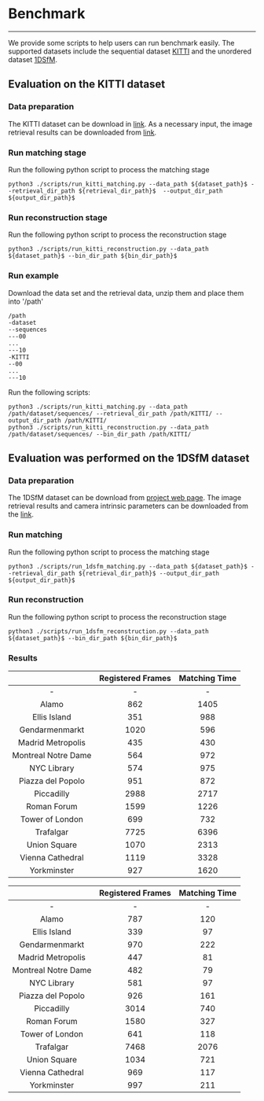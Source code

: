 
# Benchmark
---------------------

We provide some scripts to help users can run benchmark easily.
The supported datasets include the sequential dataset [KITTI](http://www.cvlibs.net/datasets/kitti/index.php) and the unordered dataset [1DSfM](https://www.cs.cornell.edu/projects/1dsfm/).


## Evaluation on the KITTI dataset

### Data preparation

The KITTI dataset can be download in [link](https://s3.eu-central-1.amazonaws.com/avg-kitti/data_odometry_gray.zip).
As a necessary input, the image retrieval results can be downloaded from  [link](https://openxrlab-share-mainland.oss-cn-hangzhou.aliyuncs.com/xrsfm/KITTI.zip?versionId=CAEQQBiBgMCu.KallxgiIGM4MTk2MmJmNDU1YTQzYjBhYTJjZmIyYzQ3YzM2ODIx).

### Run matching stage

Run the following python script to process the matching stage
```
python3 ./scripts/run_kitti_matching.py --data_path ${dataset_path}$ --retrieval_dir_path ${retrieval_dir_path}$  --output_dir_path ${output_dir_path}$
```

### Run reconstruction stage


Run the following python script to process the reconstruction stage
```
python3 ./scripts/run_kitti_reconstruction.py --data_path ${dataset_path}$ --bin_dir_path ${bin_dir_path}$
```

### Run example

Download the data set and the retrieval data, unzip them and place them into '/path'
```
/path
-dataset
--sequences
---00
...
---10
-KITTI
--00
...
---10
```

Run the following scripts:
```
python3 ./scripts/run_kitti_matching.py --data_path /path/dataset/sequences/ --retrieval_dir_path /path/KITTI/ --output_dir_path /path/KITTI/
python3 ./scripts/run_kitti_reconstruction.py --data_path /path/dataset/sequences/ --bin_dir_path /path/KITTI/
```



## Evaluation was performed on the 1DSfM dataset

### Data preparation

The 1DSfM dataset can be download from [project web page](https://www.cs.cornell.edu/projects/1dsfm/).
The image retrieval results and camera intrinsic parameters can be downloaded from the [link](https://openxrlab-share-mainland.oss-cn-hangzhou.aliyuncs.com/xrsfm/1DSfM.zip?versionId=CAEQQBiBgIDF.KallxgiIDcyNDJmNTM4OWJhNzRlYzdhNDhkZmNjMjQ0YWU0ODA3).

### Run matching

Run the following python script to process the matching stage
```
python3 ./scripts/run_1dsfm_matching.py --data_path ${dataset_path}$ --retrieval_dir_path ${retrieval_dir_path}$ --output_dir_path ${output_dir_path}$
```

### Run reconstruction


Run the following python script to process the reconstruction stage
```
python3 ./scripts/run_1dsfm_reconstruction.py --data_path ${dataset_path}$ --bin_dir_path ${bin_dir_path}$
```

### Results


|  | Registered Frames | Matching Time |
|:------:|:-------:|:--------:|
| - | - | -|
|Alamo	            |862|	1405 |
|Ellis Island	    |351|	988  |
|Gendarmenmarkt	    |1020|	596  |
|Madrid Metropolis  |435|	430  |
|Montreal Notre Dame|564|	972  |
|NYC Library	    |574|	975  |
|Piazza del Popolo  |951|	872  |
|Piccadilly	        |2988|	2717 |
|Roman Forum	    |1599|	1226 |
|Tower of London    |699|	732  |
|Trafalgar	        |7725|	6396 |
|Union Square 	    |1070|	2313 |
|Vienna Cathedral   |1119|	3328 |
|Yorkminster	    |927|	1620 |

|  | Registered Frames | Matching Time |
|:------:|:-------:|:--------:|
| - | - | -|
|Alamo	            |787 |	120 |
|Ellis Island	    |339 |	97  |
|Gendarmenmarkt	    |970 |	222 |
|Madrid Metropolis  |447 |	81  |
|Montreal Notre Dame|482 |	79  |
|NYC Library	    |581 |	97  |
|Piazza del Popolo  |926 |	161 |
|Piccadilly	        |3014|	740 |
|Roman Forum	    |1580|	327 |
|Tower of London    |641 |	118 |
|Trafalgar	        |7468|	2076|
|Union Square 	    |1034|  721 |
|Vienna Cathedral   |969 |	117 |
|Yorkminster	    |997 |	211 |
